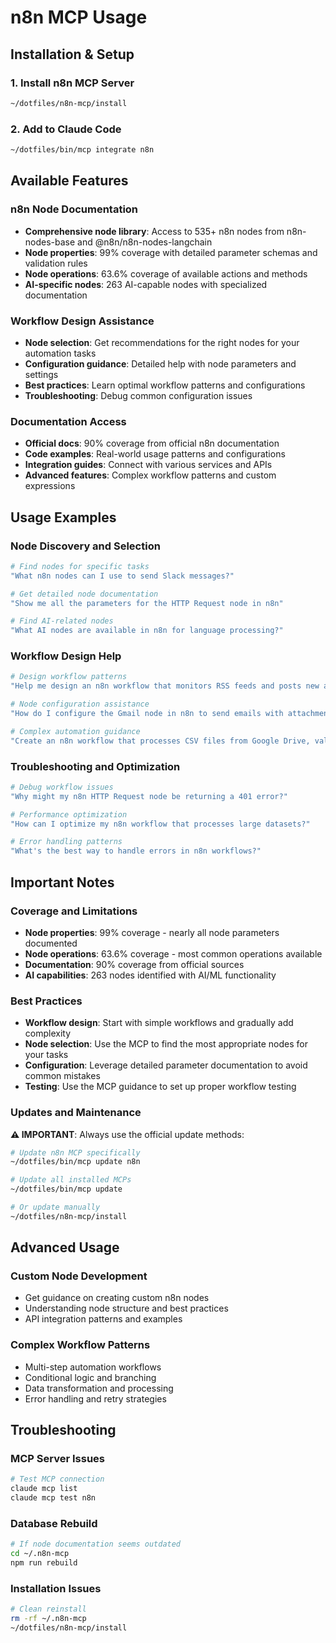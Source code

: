 # n8n MCP Usage

## Installation & Setup

### 1. Install n8n MCP Server
```bash
~/dotfiles/n8n-mcp/install
```

### 2. Add to Claude Code
```bash
~/dotfiles/bin/mcp integrate n8n
```

## Available Features

### n8n Node Documentation
- **Comprehensive node library**: Access to 535+ n8n nodes from n8n-nodes-base and @n8n/n8n-nodes-langchain
- **Node properties**: 99% coverage with detailed parameter schemas and validation rules
- **Node operations**: 63.6% coverage of available actions and methods
- **AI-specific nodes**: 263 AI-capable nodes with specialized documentation

### Workflow Design Assistance  
- **Node selection**: Get recommendations for the right nodes for your automation tasks
- **Configuration guidance**: Detailed help with node parameters and settings
- **Best practices**: Learn optimal workflow patterns and configurations
- **Troubleshooting**: Debug common configuration issues

### Documentation Access
- **Official docs**: 90% coverage from official n8n documentation
- **Code examples**: Real-world usage patterns and configurations
- **Integration guides**: Connect with various services and APIs
- **Advanced features**: Complex workflow patterns and custom expressions

## Usage Examples

### Node Discovery and Selection
```bash
# Find nodes for specific tasks
"What n8n nodes can I use to send Slack messages?"

# Get detailed node documentation
"Show me all the parameters for the HTTP Request node in n8n"

# Find AI-related nodes
"What AI nodes are available in n8n for language processing?"
```

### Workflow Design Help
```bash
# Design workflow patterns
"Help me design an n8n workflow that monitors RSS feeds and posts new articles to Discord"

# Node configuration assistance
"How do I configure the Gmail node in n8n to send emails with attachments?"

# Complex automation guidance
"Create an n8n workflow that processes CSV files from Google Drive, validates data, and updates a database"
```

### Troubleshooting and Optimization
```bash
# Debug workflow issues
"Why might my n8n HTTP Request node be returning a 401 error?"

# Performance optimization
"How can I optimize my n8n workflow that processes large datasets?"

# Error handling patterns
"What's the best way to handle errors in n8n workflows?"
```

## Important Notes

### Coverage and Limitations
- **Node properties**: 99% coverage - nearly all node parameters documented
- **Node operations**: 63.6% coverage - most common operations available
- **Documentation**: 90% coverage from official sources
- **AI capabilities**: 263 nodes identified with AI/ML functionality

### Best Practices
- **Workflow design**: Start with simple workflows and gradually add complexity
- **Node selection**: Use the MCP to find the most appropriate nodes for your tasks
- **Configuration**: Leverage detailed parameter documentation to avoid common mistakes
- **Testing**: Use the MCP guidance to set up proper workflow testing

### Updates and Maintenance

**⚠️ IMPORTANT**: Always use the official update methods:

```bash
# Update n8n MCP specifically  
~/dotfiles/bin/mcp update n8n

# Update all installed MCPs
~/dotfiles/bin/mcp update

# Or update manually
~/dotfiles/n8n-mcp/install
```

## Advanced Usage

### Custom Node Development
- Get guidance on creating custom n8n nodes
- Understanding node structure and best practices
- API integration patterns and examples

### Complex Workflow Patterns
- Multi-step automation workflows
- Conditional logic and branching
- Data transformation and processing
- Error handling and retry strategies

## Troubleshooting

### MCP Server Issues
```bash
# Test MCP connection
claude mcp list
claude mcp test n8n
```

### Database Rebuild
```bash
# If node documentation seems outdated
cd ~/.n8n-mcp
npm run rebuild
```

### Installation Issues
```bash
# Clean reinstall
rm -rf ~/.n8n-mcp
~/dotfiles/n8n-mcp/install
```